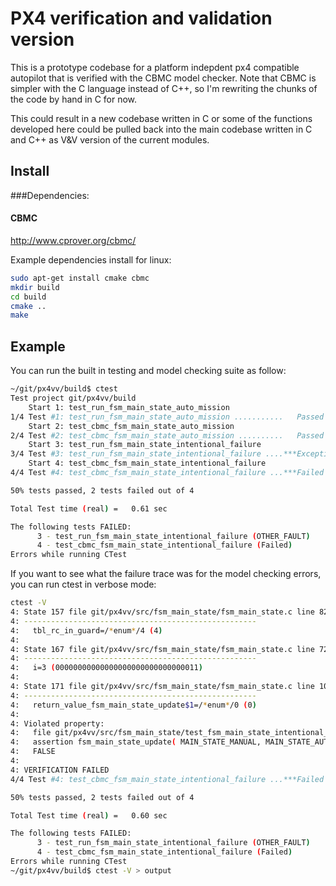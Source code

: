 # PX4 verification and validation version

This is a prototype codebase for a platform indepdent px4 compatible autopilot that is verified with the CBMC model checker. Note that CBMC is simpler with the C language instead of C++, so I'm rewriting the chunks of the code by hand in C for now.

This could result in a new codebase written in C or some of the functions developed here could be pulled back into the main codebase written in C and C++ as V&V version of the current modules.

## Install

###Dependencies:

#### CBMC

http://www.cprover.org/cbmc/

Example dependencies install for linux:
```bash
sudo apt-get install cmake cbmc
mkdir build
cd build
cmake ..
make
```
## Example

You can run the built in testing and model checking suite as follow:
```bash
~/git/px4vv/build$ ctest
Test project git/px4vv/build
    Start 1: test_run_fsm_main_state_auto_mission
1/4 Test #1: test_run_fsm_main_state_auto_mission ...........   Passed    0.00 sec
    Start 2: test_cbmc_fsm_main_state_auto_mission
2/4 Test #2: test_cbmc_fsm_main_state_auto_mission ..........   Passed    0.23 sec
    Start 3: test_run_fsm_main_state_intentional_failure
3/4 Test #3: test_run_fsm_main_state_intentional_failure ....***Exception: Other  0.12 sec
    Start 4: test_cbmc_fsm_main_state_intentional_failure
4/4 Test #4: test_cbmc_fsm_main_state_intentional_failure ...***Failed    0.25 sec

50% tests passed, 2 tests failed out of 4

Total Test time (real) =   0.61 sec

The following tests FAILED:
	  3 - test_run_fsm_main_state_intentional_failure (OTHER_FAULT)
	  4 - test_cbmc_fsm_main_state_intentional_failure (Failed)
Errors while running CTest
```

If you want to see what the failure trace was for the model checking errors, you can
run ctest in verbose mode:
```bash
ctest -V
4: State 157 file git/px4vv/src/fsm_main_state/fsm_main_state.c line 82 function fsm_main_state_update thread 0
4: ----------------------------------------------------
4:   tbl_rc_in_guard=/*enum*/4 (4)
4: 
4: State 167 file git/px4vv/src/fsm_main_state/fsm_main_state.c line 72 function fsm_main_state_update thread 0
4: ----------------------------------------------------
4:   i=3 (00000000000000000000000000000011)
4: 
4: State 171 file git/px4vv/src/fsm_main_state/fsm_main_state.c line 102 function fsm_main_state_update thread 0
4: ----------------------------------------------------
4:   return_value_fsm_main_state_update$1=/*enum*/0 (0)
4: 
4: Violated property:
4:   file git/px4vv/src/fsm_main_state/test_fsm_main_state_intentional_failure.c line 9 function main
4:   assertion fsm_main_state_update( MAIN_STATE_MANUAL, MAIN_STATE_AUTO_RTL, STAT_GLOBAL_POSITION_VALID, NAVIGATION_STATE_ANY, ARMING_STATE_ARMED, VEHICLE_TYPE_FIXED_WING, RC_IN_MODE_DEFAULT) == MAIN_STATE_AUTO_RTL
4:   FALSE
4: 
4: VERIFICATION FAILED
4/4 Test #4: test_cbmc_fsm_main_state_intentional_failure ...***Failed    0.24 sec

50% tests passed, 2 tests failed out of 4

Total Test time (real) =   0.60 sec

The following tests FAILED:
	  3 - test_run_fsm_main_state_intentional_failure (OTHER_FAULT)
	  4 - test_cbmc_fsm_main_state_intentional_failure (Failed)
Errors while running CTest
~/git/px4vv/build$ ctest -V > output 
```

